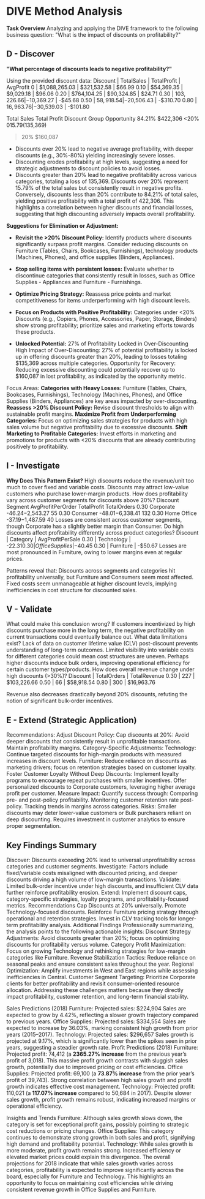 # DIVE Method Analysis

**Task Overview**
Analyzing and applying the DIVE framework to the following business question:
"What is the impact of discounts on profitability?"

## D - Discover 
**"What percentage of discounts leads to negative profitability?"**

Using the provided discount data:
Discount           | TotalSales          | TotalProfit       | AvgProfit
0                            | $1,088,265.03 | $321,532.58   | $66.99
0.10                      | $54,369.35        | $9,029.18       | $96.06
0.20                      | $764,104.25     | $90,324.85     | $24.71
0.30                      | $103,226.66     | -$10,369.27   | -$45.68
0.50                      | $58,918.54        | -$20,506.43   | -$310.70
0.80                      | $16,963.76        | -$30,539.03   | -$101.80

Total Sales
Total Profit
Discount Group
Opportunity
84.21%
$422,306 
<20%
$0 
15.79%
($135,369)
>20%
$160,087 


* Discounts over 20% lead to negative average profitability, with deeper discounts (e.g., 30%-80%) yielding increasingly severe losses.
* Discounting erodes profitability at high levels, suggesting a need for strategic adjustments to discount policies to avoid losses.
* Discounts greater than 20% lead to negative profitability across various categories, totaling a loss of 135,369. Discounts over 20% represent 15.79% of the total sales but consistently result in negative profits. Conversely, discounts less than 20% contribute to 84.21% of total sales, yielding positive profitability with a total profit of 422,306. This highlights a correlation between higher discounts and financial losses, suggesting that high discounting adversely impacts overall profitability.

**Suggestions for Elimination or Adjustment:**
* **Revisit the >20% Discount Policy:**
Identify products where discounts significantly surpass profit margins. Consider reducing discounts on Furniture (Tables, Chairs, Bookcases, Furnishings), technology products (Machines, Phones), and office supplies (Binders, Appliances).
* **Stop selling items with persistent losses:**
Evaluate whether to discontinue categories that consistently result in losses, such as Office Supplies - Appliances and Furniture - Furnishings.
* **Optimize Pricing Strategy:**
Reassess price points and market competitiveness for items underperforming with high discount levels.
* **Focus on Products with Positive Profitability:**
Categories under <20% Discounts (e.g., Copiers, Phones, Accessories, Paper, Storage, Binders) show strong profitability; prioritize sales and marketing efforts towards these products.

* **Unlocked Potential:** 27% of Profitability Locked in Over-Discounting
High Impact of Over-Discounting: 27% of potential profitability is locked up in offering discounts greater than 20%, leading to losses totaling $135,369 across multiple categories.
Opportunity for Recovery: Reducing excessive discounting could potentially recover up to $160,087 in lost profitability, as indicated by the opportunity metric.

Focus Areas:
**Categories with Heavy Losses:** Furniture (Tables, Chairs, Bookcases, Furnishings), Technology (Machines, Phones), and Office Supplies (Binders, Appliances) are key areas impacted by over-discounting.
**Reassess >20% Discount Policy:** Revise discount thresholds to align with sustainable profit margins.
**Maximize Profit from Underperforming Categories:** Focus on optimizing sales strategies for products with high sales volume but negative profitability due to excessive discounts.
**Shift Marketing to Profitable Categories:** Invest efforts in marketing and promotions for products with <20% discounts that are already contributing positively to profitability.

## I - Investigate 
**Why Does This Pattern Exist?**
High discounts reduce the revenue/unit too much to cover fixed and variable costs.
Discounts may attract low-value customers who purchase lower-margin products.
How does profitability vary across customer segments for discounts above 20%?
               Discount         Segment         AvgProfitPerOrder            TotalProfit          TotalOrders
       0.30                   Corporate                 -$46.24                       -$2,543.27                55
         0.30                 Consumer                 -$48.01                        -$6,338.41              132
      0.30                 Home Office             -$37.19                       -$1,487.59                40
Losses are consistent across customer segments, though Corporate has a slightly better margin than Consumer.
Do high discounts affect profitability differently across product categories?
               Discount         | Category                           | AvgProfitPerSale
0.30                   | Technology                       | -$22.31
0.30                   | Office Supplies              | -$40.45
0.30                   | Furniture                           | -$50.67
Losses are most pronounced in Furniture, owing to lower margins even at regular prices.

Patterns reveal that:
Discounts across segments and categories hit profitability universally, but Furniture and Consumers seem most affected.
Fixed costs seem unmanageable at higher discount levels, implying inefficiencies in cost structure for discounted sales.


## V - Validate
What could make this conclusion wrong?
If customers incentivized by high discounts purchase more in the long term, the negative profitability on current transactions could eventually balance out.
What data limitations exist?
Lack of data on customer lifetime value (CLV) post-discount prevents understanding of long-term outcomes.
Limited visibility into variable costs for different categories could mean cost structures are uneven.
Perhaps higher discounts induce bulk orders, improving operational efficiency for certain customer types/products.
How does overall revenue change under high discounts (>30%)?
Discount     | TotalOrders      | TotalRevenue
0.30                      | 227                | $103,226.66
0.50                      | 66                   | $58,918.54
0.80                      | 300                 | $16,963.76

Revenue also decreases drastically beyond 20% discounts, refuting the notion of significant bulk-order incentives.

## E - Extend (Strategic Application)

Recommendations:
Adjust Discount Policy:
Cap discounts at 20%: Avoid deeper discounts that consistently result in unprofitable transactions. Maintain profitability margins.
Category-Specific Adjustments:
Technology: Continue targeted discounts for high-margin products with measured increases in discount levels.
Furniture: Reduce reliance on discounts as marketing drivers; focus on retention strategies based on customer loyalty.
Foster Customer Loyalty Without Deep Discounts:
Implement loyalty programs to encourage repeat purchases with smaller incentives.
Offer personalized discounts to Corporate customers, leveraging higher average profit per customer.
Measure Impact: 
Quantify success through: Comparing pre- and post-policy profitability. Monitoring customer retention rate post-policy. Tracking trends in margins across categories.
Risks: Smaller discounts may deter lower-value customers or Bulk purchasers reliant on deep discounting.
Requires investment in customer analytics to ensure proper segmentation.


## Key Findings Summary
Discover: Discounts exceeding 20% lead to universal unprofitability across categories and customer segments.
Investigate: Factors include fixed/variable costs misaligned with discounted pricing, and deeper discounts driving a high volume of low-margin transactions.
Validate: Limited bulk-order incentive under high discounts, and insufficient CLV data further reinforce profitability erosion.
Extend: Implement discount caps, category-specific strategies, loyalty programs, and profitability-focused metrics.
Recommendations
Cap Discounts at 20% universally. Promote Technology-focused discounts. Reinforce Furniture pricing strategy through operational and retention strategies. Invest in CLV tracking tools for longer-term profitability analysis.
Additional Findings
Professionally summarizing, the analysis points to the following actionable insights:
Discount Strategy Adjustments: Avoid discounts greater than 20%; focus on optimizing discounts for profitability versus volume.
Category Profit Maximization: Focus on growing Technology and rethinking strategies for low-margin categories like Furniture.
Revenue Stabilization Tactics: Reduce reliance on seasonal peaks and ensure consistent sales throughout the year.
Regional Optimization: Amplify investments in West and East regions while assessing inefficiencies in Central.
Customer Segment Targeting: Prioritize Corporate clients for better profitability and revisit consumer-oriented resource allocation.
Addressing these challenges matters because they directly impact profitability, customer retention, and long-term financial stability.



Sales Predictions (2018)
Furniture:
Projected sales: $224,904
Sales are expected to grow by 4.42%, reflecting a slower growth trajectory compared to previous years.
Office Supplies:
Projected sales: $334,554
Sales are expected to increase by 36.03%, marking consistent high growth from prior years (2015–2017).
Technology:
Projected sales: $296,657
Sales growth is projected at 9.17%, which is significantly lower than the spikes seen in prior years, suggesting a steadier growth rate.
Profit Predictions (2018)
Furniture:
Projected profit: 74,412 (a **2365.27% increase** from the previous year’s profit of 3,018).
This massive profit growth contrasts with sluggish sales growth, potentially due to improved pricing or cost efficiencies.
Office Supplies:
Projected profit: 69,100 (a **73.87% increase** from the prior year’s profit of 39,743).
Strong correlation between high sales growth and profit growth indicates effective cost management.
Technology:
Projected profit: 110,021 (a **117.07% increase** compared to 50,684 in 2017).
Despite slower sales growth, profit growth remains robust, indicating increased margins or operational efficiency.

Insights and Trends
Furniture: Although sales growth slows down, the category is set for exceptional profit gains, possibly pointing to strategic cost reductions or pricing changes.
Office Supplies: This category continues to demonstrate strong growth in both sales and profit, signifying high demand and profitability potential.
Technology: While sales growth is more moderate, profit growth remains strong. Increased efficiency or elevated market prices could explain this divergence.
The overall projections for 2018 indicate that while sales growth varies across categories, profitability is expected to improve significantly across the board, especially for Furniture and Technology. This highlights an opportunity to focus on maintaining cost efficiencies while driving consistent revenue growth in Office Supplies and Furniture.
